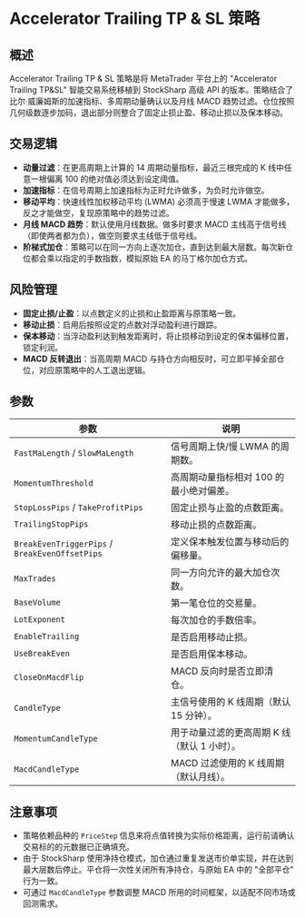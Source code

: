 # Accelerator Trailing TP & SL 策略

## 概述
Accelerator Trailing TP & SL 策略是将 MetaTrader 平台上的 "Accelerator Trailing TP&SL" 智能交易系统移植到 StockSharp 高级 API 的版本。策略结合了比尔·威廉姆斯的加速指标、多周期动量确认以及月线 MACD 趋势过滤。仓位按照几何级数逐步加码，退出部分则整合了固定止损止盈、移动止损以及保本移动。

## 交易逻辑
- **动量过滤**：在更高周期上计算的 14 周期动量指标，最近三根完成的 K 线中任意一根偏离 100 的绝对值必须达到设定阈值。
- **加速指标**：在信号周期上加速指标为正时允许做多，为负时允许做空。
- **移动平均**：快速线性加权移动平均 (LWMA) 必须高于慢速 LWMA 才能做多，反之才能做空，复现原策略中的趋势过滤。
- **月线 MACD 趋势**：默认使用月线数据。做多时要求 MACD 主线高于信号线（即使两者都为负），做空则要求主线低于信号线。
- **阶梯式加仓**：策略可以在同一方向上逐次加仓，直到达到最大层数。每次新仓位都会乘以指定的手数指数，模拟原始 EA 的马丁格尔加仓方式。

## 风险管理
- **固定止损/止盈**：以点数定义的止损和止盈距离与原策略一致。
- **移动止损**：启用后按照设定的点数对浮动盈利进行跟踪。
- **保本移动**：当浮动盈利达到触发距离时，将止损移动到设定的保本偏移位置，锁定利润。
- **MACD 反转退出**：当高周期 MACD 与持仓方向相反时，可立即平掉全部仓位，对应原策略中的人工退出逻辑。

## 参数
| 参数 | 说明 |
| --- | --- |
| `FastMaLength` / `SlowMaLength` | 信号周期上快/慢 LWMA 的周期数。 |
| `MomentumThreshold` | 高周期动量指标相对 100 的最小绝对偏差。 |
| `StopLossPips` / `TakeProfitPips` | 固定止损与止盈的点数距离。 |
| `TrailingStopPips` | 移动止损的点数距离。 |
| `BreakEvenTriggerPips` / `BreakEvenOffsetPips` | 定义保本触发位置与移动后的偏移量。 |
| `MaxTrades` | 同一方向允许的最大加仓次数。 |
| `BaseVolume` | 第一笔仓位的交易量。 |
| `LotExponent` | 每次加仓的手数倍率。 |
| `EnableTrailing` | 是否启用移动止损。 |
| `UseBreakEven` | 是否启用保本移动。 |
| `CloseOnMacdFlip` | MACD 反向时是否立即清仓。 |
| `CandleType` | 主信号使用的 K 线周期（默认 15 分钟）。 |
| `MomentumCandleType` | 用于动量过滤的更高周期 K 线（默认 1 小时）。 |
| `MacdCandleType` | MACD 过滤使用的 K 线周期（默认月线）。 |

## 注意事项
- 策略依赖品种的 `PriceStep` 信息来将点值转换为实际价格距离，运行前请确认交易标的的元数据已正确填充。
- 由于 StockSharp 使用净持仓模式，加仓通过重复发送市价单实现，并在达到最大层数后停止。平仓将一次性关闭所有净持仓，与原始 EA 中的 "全部平仓" 行为一致。
- 可通过 `MacdCandleType` 参数调整 MACD 所用的时间框架，以适配不同市场或回测需求。
